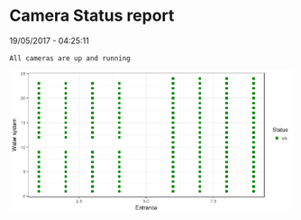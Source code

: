 Camera Status report
================
19/05/2017 - 04:25:11

    All cameras are up and running

![](camreport_files/figure-markdown_github/unnamed-chunk-2-1.png)
